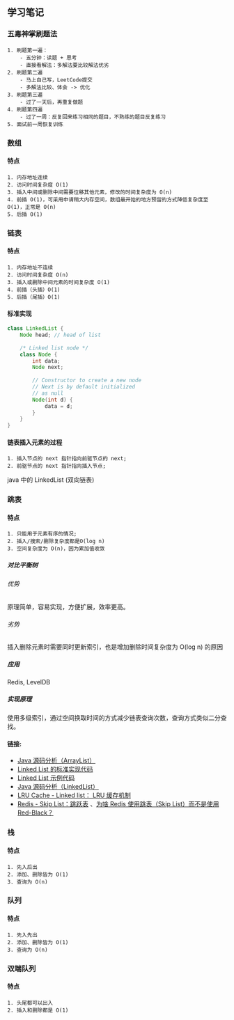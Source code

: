 ## 学习笔记

### 五毒神掌刷题法
    1. 刷题第一遍：
        - 五分钟：读题 + 思考
        - 直接看解法：多解法要比较解法优劣
    2. 刷题第二遍
        - 马上自己写，LeetCode提交
        - 多解法比较、体会 -> 优化
    3. 刷题第三遍
        - 过了一天后，再重复做题
    4. 刷题第四遍
        - 过了一周：反复回来练习相同的题目，不熟练的题目反复练习
    5. 面试前一周恢复训练
    
### 数组

#### 特点
    1. 内存地址连续
    2. 访问时间复杂度 O(1)
    3. 插入中间或删除中间需要位移其他元素，修改的时间复杂度为 O(n)
    4. 前插 O(1)，可采用申请稍大内存空间，数组最开始的地方预留的方式降低复杂度至 O(1)，正常是 O(n)
    5. 后插 O(1)

### 链表

#### 特点
    1. 内存地址不连续
    2. 访问时间复杂度 O(n)
    3. 插入或删除中间元素的时间复杂度 O(1)
    4. 前插（头插）O(1)
    5. 后插（尾插）O(1)
    
#### 标准实现
```java
class LinkedList {
    Node head; // head of list
    
    /* Linked list node */
    class Node {
        int data;
        Node next;
        
        // Constructor to create a new node
        // Next is by default initialized 
        // as null
        Node(int d) {
            data = d;
        }   
    }
}
``` 

#### 链表插入元素的过程
    1. 插入节点的 next 指针指向前驱节点的 next;
    2. 前驱节点的 next 指针指向插入节点;


java 中的 LinkedList (双向链表)




### 跳表

#### 特点
    1. 只能用于元素有序的情况;
    2. 插入/搜索/删除复杂度都是O(log n)
    3. 空间复杂度为 O(n)，因为累加值收敛

##### 对比平衡树

###### 优势
原理简单，容易实现，方便扩展，效率更高。

###### 劣势
插入删除元素时需要同时更新索引，也是增加删除时间复杂度为 O(log n) 的原因

##### 应用
Redis, LevelDB
    
##### 实现原理
使用多级索引，通过空间换取时间的方式减少链表查询次数，查询方式类似二分查找。


#### 链接:
- [Java 源码分析（ArrayList）](http://developer.classpath.org/doc/java/util/ArrayList-source.html)
- [Linked List 的标准实现代码](https://www.geeksforgeeks.org/implementing-a-linked-list-in-java-using-class/)
- [Linked List 示例代码](http://www.cs.cmu.edu/~adamchik/15-121/lectures/Linked%20Lists/code/LinkedList.java)
- [Java 源码分析（LinkedList）](http://developer.classpath.org/doc/java/util/LinkedList-source.html)
- [LRU Cache - Linked list： LRU 缓存机制](https://leetcode-cn.com/problems/lru-cache/)
- [Redis - Skip List：跳跃表](https://redisbook.readthedocs.io/en/latest/internal-datastruct/skiplist.html) 、[为啥 Redis 使用跳表（Skip List）而不是使用 Red-Black？](https://www.zhihu.com/question/20202931)



### 栈

#### 特点
    1. 先入后出
    2. 添加、删除皆为 O(1)
    3. 查询为 O(n)
    
    
### 队列

#### 特点
    1. 先入先出
    2. 添加、删除皆为 O(1)
    3. 查询为 O(n)


### 双端队列

#### 特点
    1. 头尾都可以出入
    2. 插入和删除都是 O(1)
